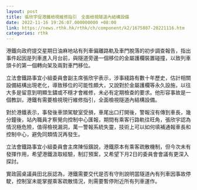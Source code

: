 ```yaml
---
layout: post
title: 張欣宇促港鐵檢視維修指引　全面檢視隧道內結構設備
date: 2022-11-16 19:26:07.000000000 +08:00
link: https://news.rthk.hk/rthk/ch/component/k2/1675887-20221116.htm
categories: rthk
---
```


港鐵向政府提交星期日油麻地站有列車偏離路軌及車門脫落的初步調查報告，指出事件起因是列車進入月台前，與隧道旁邊一個移位的金屬護欄裝置碰撞，以致列車頭卡的第一個轉向架及兩對車門移位。

立法會鐵路事宜小組委員會副主席張欣宇表示，涉事綫路有數十年歷史，估計相關設備結構出現老化，導致移位的可能性頗大，又說對於金屬護欄等永久設施，以往大多是留意到明顯生鏽或不穩才會維修，未必有定期檢查的要求。他形容事故是一個教訓，港鐵有需要檢視現行維修指引，全面檢視隧道內結構設備。

對於港鐵表示，事發後車頭駕駛室受損，車尾出口打開後，警報沒有傳到車長，幾分鐘後，站內職員才察覺向控制中心匯報，期間有乘客行路軌往旺角，張欣宇認為情況極危險，值得檢視漏洞，萬一警報系統失靈，技術上可以如何填補通報車長和控制中心，避免同類情況再發生。

立法會鐵路事宜小組委員會主席陳恒鑌說，港鐵原本有乘客疏散機制，但今次未有發揮作用，希望港鐵汲取經驗，制訂預案，又希望下月2日的委員會會議有更深入探討。

實政圓桌議員田北辰認為，港鐵需要交代是否有守則說明當隧道內有列車因事故停駛，控制室未能掌握乘客疏散情況，則需要暫停附近所有列車運作。
